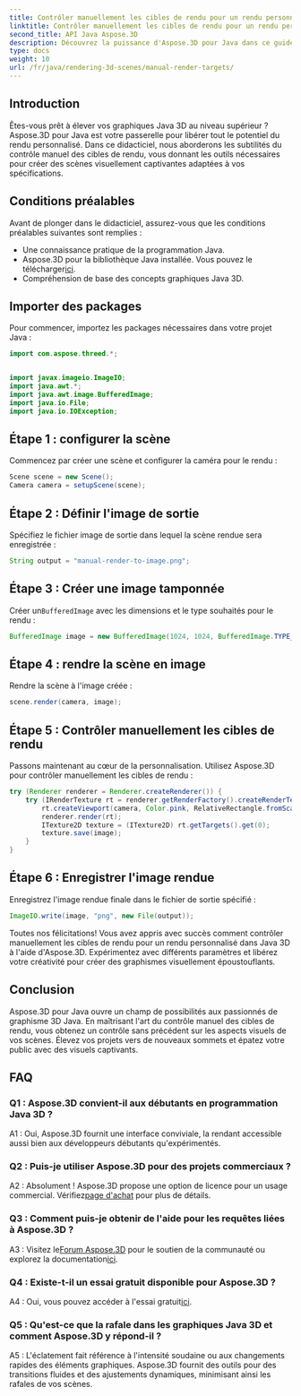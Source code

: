 ```yaml
---
title: Contrôler manuellement les cibles de rendu pour un rendu personnalisé dans Java 3D
linktitle: Contrôler manuellement les cibles de rendu pour un rendu personnalisé dans Java 3D
second_title: API Java Aspose.3D
description: Découvrez la puissance d'Aspose.3D pour Java dans ce guide étape par étape. Contrôlez manuellement les cibles de rendu pour de superbes graphiques Java 3D personnalisés.
type: docs
weight: 10
url: /fr/java/rendering-3d-scenes/manual-render-targets/
---
```

## Introduction

Êtes-vous prêt à élever vos graphiques Java 3D au niveau supérieur ? Aspose.3D pour Java est votre passerelle pour libérer tout le potentiel du rendu personnalisé. Dans ce didacticiel, nous aborderons les subtilités du contrôle manuel des cibles de rendu, vous donnant les outils nécessaires pour créer des scènes visuellement captivantes adaptées à vos spécifications.

## Conditions préalables

Avant de plonger dans le didacticiel, assurez-vous que les conditions préalables suivantes sont remplies :

- Une connaissance pratique de la programmation Java.
-  Aspose.3D pour la bibliothèque Java installée. Vous pouvez le télécharger[ici](https://releases.aspose.com/3d/java/).
- Compréhension de base des concepts graphiques Java 3D.

## Importer des packages

Pour commencer, importez les packages nécessaires dans votre projet Java :

```java
import com.aspose.threed.*;


import javax.imageio.ImageIO;
import java.awt.*;
import java.awt.image.BufferedImage;
import java.io.File;
import java.io.IOException;
```

## Étape 1 : configurer la scène

Commencez par créer une scène et configurer la caméra pour le rendu :

```java
Scene scene = new Scene();
Camera camera = setupScene(scene);
```

## Étape 2 : Définir l'image de sortie

Spécifiez le fichier image de sortie dans lequel la scène rendue sera enregistrée :

```java
String output = "manual-render-to-image.png";
```

## Étape 3 : Créer une image tamponnée

 Créer un`BufferedImage` avec les dimensions et le type souhaités pour le rendu :

```java
BufferedImage image = new BufferedImage(1024, 1024, BufferedImage.TYPE_3BYTE_BGR);
```

## Étape 4 : rendre la scène en image

Rendre la scène à l'image créée :

```java
scene.render(camera, image);
```

## Étape 5 : Contrôler manuellement les cibles de rendu

Passons maintenant au cœur de la personnalisation. Utilisez Aspose.3D pour contrôler manuellement les cibles de rendu :

```java
try (Renderer renderer = Renderer.createRenderer()) {
    try (IRenderTexture rt = renderer.getRenderFactory().createRenderTexture(new RenderParameters(), 1, image.getWidth(), image.getHeight())) {
        rt.createViewport(camera, Color.pink, RelativeRectangle.fromScale(0, 0, 1, 1));
        renderer.render(rt);
        ITexture2D texture = (ITexture2D) rt.getTargets().get(0);
        texture.save(image);
    }
}
```

## Étape 6 : Enregistrer l'image rendue

Enregistrez l'image rendue finale dans le fichier de sortie spécifié :

```java
ImageIO.write(image, "png", new File(output));
```

Toutes nos félicitations! Vous avez appris avec succès comment contrôler manuellement les cibles de rendu pour un rendu personnalisé dans Java 3D à l'aide d'Aspose.3D. Expérimentez avec différents paramètres et libérez votre créativité pour créer des graphismes visuellement époustouflants.

## Conclusion

Aspose.3D pour Java ouvre un champ de possibilités aux passionnés de graphisme 3D Java. En maîtrisant l'art du contrôle manuel des cibles de rendu, vous obtenez un contrôle sans précédent sur les aspects visuels de vos scènes. Élevez vos projets vers de nouveaux sommets et épatez votre public avec des visuels captivants.

## FAQ

### Q1 : Aspose.3D convient-il aux débutants en programmation Java 3D ?

A1 : Oui, Aspose.3D fournit une interface conviviale, la rendant accessible aussi bien aux développeurs débutants qu'expérimentés.

### Q2 : Puis-je utiliser Aspose.3D pour des projets commerciaux ?

 A2 : Absolument ! Aspose.3D propose une option de licence pour un usage commercial. Vérifiez[page d'achat](https://purchase.aspose.com/buy) pour plus de détails.

### Q3 : Comment puis-je obtenir de l'aide pour les requêtes liées à Aspose.3D ?

 A3 : Visitez le[Forum Aspose.3D](https://forum.aspose.com/c/3d/18) pour le soutien de la communauté ou explorez la documentation[ici](https://reference.aspose.com/3d/java/).

### Q4 : Existe-t-il un essai gratuit disponible pour Aspose.3D ?

 A4 : Oui, vous pouvez accéder à l'essai gratuit[ici](https://releases.aspose.com/).

### Q5 : Qu'est-ce que la rafale dans les graphiques Java 3D et comment Aspose.3D y répond-il ?

A5 : L'éclatement fait référence à l'intensité soudaine ou aux changements rapides des éléments graphiques. Aspose.3D fournit des outils pour des transitions fluides et des ajustements dynamiques, minimisant ainsi les rafales de vos scènes.